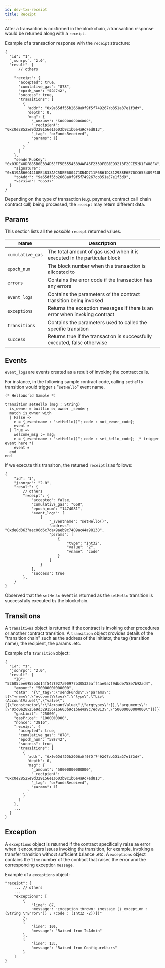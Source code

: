 ```yaml
---
id: dev-txn-receipt
title: Receipt
---
```

After a transaction is confirmed in the blockchain, a transaction response would be returned along with a `receipt`.

Example of a transaction response with the `receipt` structure:
```
{
  "id": "1",
  "jsonrpc": "2.0",
  "result": {
      // others

    "receipt": {
      "accepted": true,
      "cumulative_gas": "878",
      "epoch_num": "589742",
      "success": true,
      "transitions": [
        {
          "addr": "0x9a65df55b2668a0f9f5f749267cb351a37e1f3d9",
          "depth": 0,
          "msg": {
            "_amount": "50000000000000",
            "_recipient": "0xc0e28525e9d329156e16603b9c1b6e4a9c7ed813",
            "_tag": "onFundsReceived",
            "params": []
          }
        }
      ]
    },
    "senderPubKey": "0x03DE40DF885B0E334D53FF5E5554589AAF46F2339FEBEE93213F2CCE52D1F488F4",
    "signature": "0xB19AB66C4410EE4833A9C5DEE600471DB4D711F6B61D2312988E6E70CC655409F18BB42BB6940B6263C8EA5CE08CAEC06111BDF19BE00D7E15F25515CAA45DAA",
    "toAddr": "9a65df55b2668a0f9f5f749267cb351a37e1f3d9",
    "version": "65537"
  }
}
```
Depending on the type of transaction (e.g. payment, contract call, chain contract call) being processed, the `receipt` may return different data.

## Params
This section lists all the _possible_  `receipt` returned values.

| Name             | Description                                                                |
| ---------------- | ---------------------------------------------------------------------------|
| `cumulative_gas` | The total amount of gas used when it is executed in the particular block   |
| `epoch_num`      | The block number when this transaction is allocated to                     |
| `errors`         | Contains the error code if the transaction has any errors                  |
| `event_logs`     | Contains the parameters of the contract transition being invoked           |
| `exceptions`     | Returns the exception messages if there is an error when invoking contract |  
| `transitions`    | Contains the parameters used to called the specific transition             |
| `success`        | Returns true if the transaction is successfully executed, false otherwise  |

## Events
`event_logs` are events created as a result of invoking the contract calls.

For instance, in the following sample contract code, calling `setHello` transition would trigger a "`setHello`" event name.
```
(* HelloWorld Sample *)

transition setHello (msg : String)
  is_owner = builtin eq owner _sender;
  match is_owner with
  | False =>
    e = {_eventname : "setHello()"; code : not_owner_code};
    event e
  | True =>
    welcome_msg := msg;
    e = {_eventname : "setHello()"; code : set_hello_code}; (* trigger event here *)
    event e
  end
end
```

If we execute this transition, the returned `receipt` is as follows:
```
{
    "id": "1",
    "jsonrpc": "2.0",
    "result": {
        // others
        "receipt": {
            "accepted": false,
            "cumulative_gas": "668",
            "epoch_num": "1474081",
            "event_logs": [
                {
                    "_eventname": "setHello()",
                    "address": "0xde8d3637aec06d6c7da49aeb9c7409ac44a98138",
                    "params": [
                        {
                            "type": "Int32",
                            "value": "2",
                            "vname": "code"
                        }
                    ]
                }
            ],
            "success": true
        },
    }
}
```

Observed that the `setHello` event is returned as the `setHello` transition is successfully executed by the blockchain.

## Transitions
A `transitions` object is returned if the contract is invoking other procedures or another contract transition. A `transition` object provides details of the "transition chain" such as the address of the initiator, the tag (transition name), the recipient, the params .etc.

Example of a `transition` object:
```
{
  "id": "1",
  "jsonrpc": "2.0",
  "result": {
    "ID": "52605cee6955b3d14f5478927a90977b305325aff4ae0a2f9dbde758e7b92ad4",
    "amount": "50000000000000",
    "data": "{\"_tag\":\"sendFunds\",\"params\":[{\"vname\":\"accountValues\",\"type\":\"List (AccountValue)\",\"value\":[{\"constructor\":\"AccountValue\",\"argtypes\":[],\"arguments\":[\"0xc0e28525e9d329156e16603b9c1b6e4a9c7ed813\",\"50000000000000\"]}]}]}",
    "gasLimit": "25000",
    "gasPrice": "1000000000",
    "nonce": "3816",
    "receipt": {
      "accepted": true,
      "cumulative_gas": "878",
      "epoch_num": "589742",
      "success": true,
      "transitions": [
        {
          "addr": "0x9a65df55b2668a0f9f5f749267cb351a37e1f3d9",
          "depth": 0,
          "msg": {
            "_amount": "50000000000000",
            "_recipient": "0xc0e28525e9d329156e16603b9c1b6e4a9c7ed813",
            "_tag": "onFundsReceived",
            "params": []
          }
        }
      ]
    },
    ...
  }
}
```

## Exception
A `exceptions` object is returned if the contract specifically raise an error when it encounters issues invoking the transition, for example, invoking a transfer transition without sufficient balance .etc. A `exceptions` object contains the `line` number of the contract that raised the error and the corresponding exception `message`.

Example of a `exceptions` object:
```
"receipt": {
    ... // others
    ...
    "exceptions": [
        {
            "line": 87,
            "message": "Exception thrown: (Message [(_exception : (String \"Error\")) ; (code : (Int32 -2))])"
        },
        {
            "line": 100,
            "message": "Raised from IsAdmin"
        },
        {
            "line": 137,
            "message": "Raised from ConfigureUsers"
        }
    ]
}
```
